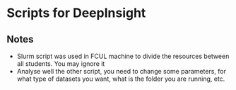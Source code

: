 # Scripts for DeepInsight

## Notes

- Slurm script was used in FCUL machine to divide the resources between all students. You may ignore it
- Analyse well the other script, you need to change some parameters, for what type of datasets you want, what is the folder you are running, etc.
